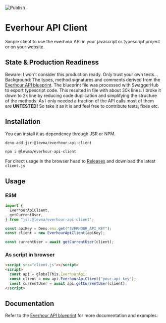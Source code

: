 ![Publish](https://github.com/levma/everhour-api-client/actions/workflows/publish.yml/badge.svg)

# Everhour API Client

Simple client to use the everhour API in your javascript or typescript project
or on your website.

## State & Production Readiness

Beware: I won't consider this production ready. Only trust your own tests...
Background: The types, method signatures and comments derived from the
[Everhour API blueprint](https://everhour.docs.apiary.io/). The blueprint file
was processed with SwaggerHub to export typescript code. This resulted in file
with about 30k lines. I broke it down to 2k line by reducing code duplication
and simplifying the structure of the methods. As I only needed a fraction of the
API calls most of them are **UNTESTED!** So take it as it is and feel free to
contribute tests, fixes etc.

## Installation

You can install it as dependency through JSR or NPM.

```sh
deno add jsr:@levma/everhour-api-client
```

```sh
npm i @levma/everhour-api-client
```

For direct usage in the browser head to
[Releases](https://github.com/levma/everhour-api-client/releases) and download
the latest `client.js`

## Usage

### ESM

```ts
import {
  EverhourApiClient,
  getCurrentUser,
} from "jsr:@levma/everhour-api-client";

const apiKey = Deno.env.get("EVERHOUR_API_KEY");
const client = new EverhourApiClient(apiKey);

const currentUser = await getCurrentUser(client);
```

### As script in browser

```html
<script src="client.js"></script>
<script>
  const api = globalThis.EverhourApi;
  const client = new api.EverhourApiClient("your-api-key");
  const currentUser = await api.getCurrentUser(client);
</script>
```

## Documentation

Refer to the [Everhour API blueprint](https://everhour.docs.apiary.io/) for more
documentation and examples.
